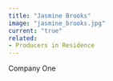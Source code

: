 ```yaml
---
title: "Jasmine Brooks"
image: "jasmine_brooks.jpg"
current: "true"
related:
- Producers in Residence
---
```


Company One

